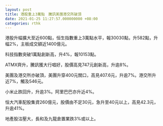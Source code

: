 ```yaml
---
layout: post
title: 港股重上3萬點　騰訊美團港交所破頂
date: 2021-01-25 11:27:57.000000000 +08:00
categories: rthk
---
```


港股升幅擴大至近600點，恒生指數重上3萬點水平，報30030點，升582點，升幅2%，主板成交額近1400億元。

科技指數突破1萬點創新高，升4%，報10153點。

ATMX齊升，騰訊獲大行唱好，股價高見747元創新高，升逾8%。

美團及港交所亦破頂，美團升穿400元關口，高見407.6元，升逾7%。港交所升近7%，觸及546元。

小米止跌回升，升逾3%。阿里巴巴亦升近4%。

恒大汽車配股集資260億元，股價由不足30元，急升至40元以上，高見42.3元，升逾41%。

地產股沽壓大，長和及九龍倉置業跌3%或以上。
